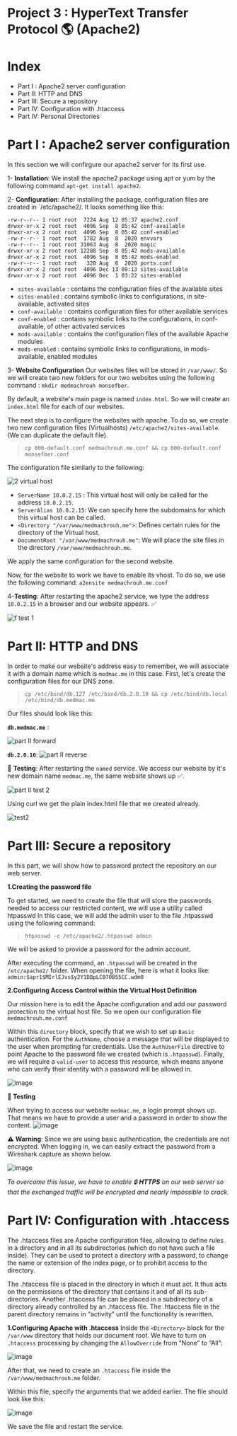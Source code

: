 # Project 3 : HyperText Transfer Protocol 🌎 (Apache2) 

# Index
- Part I : Apache2 server configuration
- Part II: HTTP and DNS
- Part III: Secure a repository
- Part IV: Configuration with .htaccess
- Part IV: Personal Directories

# Part I : Apache2 server configuration
  In this section we will confirgure our apache2 server for its first use.

1- **Installation**:
  We install the apache2 package using apt or yum by the following command `apt-get install apache2`.
  
2- **Configuration**:
  After installing the package, configuration files are created in `/etc/apache2/. It looks something like this:
  
  ```
-rw-r--r-- 1 root root  7224 Aug 12 05:37 apache2.conf
drwxr-xr-x 2 root root  4096 Sep  8 05:42 conf-available
drwxr-xr-x 2 root root  4096 Sep  8 05:42 conf-enabled
-rw-r--r-- 1 root root  1782 Aug  8  2020 envvars
-rw-r--r-- 1 root root 31063 Aug  8  2020 magic
drwxr-xr-x 2 root root 12288 Sep  8 05:42 mods-available
drwxr-xr-x 2 root root  4096 Sep  8 05:42 mods-enabled
-rw-r--r-- 1 root root   320 Aug  8  2020 ports.conf
drwxr-xr-x 2 root root  4096 Dec 13 09:13 sites-available
drwxr-xr-x 2 root root  4096 Dec  1 03:22 sites-enabled
  ```
  - `sites-available` : contains the configuration files of the available sites
  - `sites-enabled` : contains symbolic links to configurations, in site-available, activated sites
  - `conf-available` : contains configuration files for other available services
  - `conf-enabled` : contains symbolic links to the configurations, in conf-available, of other activated services
  - `mods-available` : contains the configuration files of the available Apache modules
  - `mods-enabled` : contains symbolic links to configurations, in mods-available, enabled modules

3- **Website Configuration**
Our websites files will be stored in `/var/www/`. So we will create two new folders for our two websites using the following command : `mkdir medmachrouh monsefber`.

By default, a website's main page is named `index.html`. So we will create an `index.html` file for each of our websites.

The next step is to configure the websites with apache. To do so, we create two new configuration files (Virtualhosts) `/etc/apache2/sites-available`. (We can duplicate the default file).

> `cp 000-default.conf medmachrouh.me.conf && cp 000-default.conf monsefber.conf`

The configuration file similarly to the following:

![2  virtual host](https://user-images.githubusercontent.com/56129562/145835609-3e837517-527e-4fac-b238-9b6b13ef0a9c.png)

  - `ServerName 10.0.2.15` : This virtual host will only be called for the address `10.0.2.15`.
  - `ServerAlias 10.0.2.15`: We can specify here the subdomains for which this virtual host can be called.
  - `<Directory "/var/www/medmachrouh.me">`: Defines certain rules for the directory of the Virtual host.
  - `DocumentRoot "/var/www/medmachrouh.me"`: We will place the site files in the directory `/var/www/medmachrouh.me`.

We apply the same configuration for the second website.

Now, for the website to work we have to enable its vhost. To do so, we use the following command: `a2ensite medmachrouh.me.conf`

4-**Testing**:
After restarting the apache2 service, we type the address `10.0.2.15` in a browser and our website appears. ✅

![f  test 1](https://user-images.githubusercontent.com/56129562/145837273-1ca2581e-988f-400d-8235-e6b57d4838f9.png)


# Part II: HTTP and DNS
In order to make our website's address easy to remember, we will associate it with a domain name which is `medmac.me` in this case.
First, let's create the configuration files for our DNS zone.
> `cp /etc/bind/db.127 /etc/bind/db.2.0.10 && cp /etc/bind/db.local /etc/bind/db.medmac.me`

Our files should look like this:

**`db.medmac.me`** :

![part II forward](https://user-images.githubusercontent.com/56129562/145838255-447d2a3d-40cb-4500-ae6c-47266a624456.png)

**`db.2.0.10`**:
![part II reverse](https://user-images.githubusercontent.com/56129562/145838342-52850c94-e0f6-4707-a03c-4ebd0bad8eb5.png)


🧪 **Testing**:
After restarting the `named` service. We access our website by it's new domain name `medmac.me`, the same website shows up ✅.

![part II test 2](https://user-images.githubusercontent.com/56129562/145838875-2e25febf-d372-4a45-9b06-c9a22bb498cb.png)

Using curl we get the plain index.html file that we created already.

![test2](https://user-images.githubusercontent.com/56129562/145839007-362e0444-2ffb-43fc-8ace-c5229bf1a74e.png)


# Part III: Secure a repository
In this part, we will show how to password protect the repository on our web server.

**1.Creating the password file**

To get started, we need to create the file that will store the passwords needed to access our restricted content, we will use a utility called htpasswd
In this case, we will add the admin user to the file .htpasswd using the following command:
> `htpasswd -c /etc/apache2/.htpasswd admin`


We will be asked to provide a password for the admin account.

After executing the command, an `.htpasswd` will be created in the `/etc/apache2/` folder. When opening the file, here is what it looks like:  `admin:$apr1$MIrlEJvs$y2Y1DBpLCB70B55CC.wdm0`

**2.Configuring Access Control within the Virtual Host Definition**

Our mission here is to edit the Apache configuration and add our password protection to the virtual host file. So we open our configuration file `medmachrouh.me.conf` 

Within this `directory` block, specify that we wish to set up `Basic` authentication. For the `AuthName`, choose a message that will be displayed to the user when prompting for credentials. Use the `AuthUserFile` directive to point Apache to the password file we created (which is `.htpasswd`). Finally, we will require a `valid-user` to access this resource, which means anyone who can verify their identity with a password will be allowed in.

![image](https://user-images.githubusercontent.com/56129562/146222670-e1a2d19e-c648-4e60-b920-2a1e9d3beb3b.png)


**🧪 Testing**

When trying to access our website `medmac.me`, a login prompt shows up. That means we have to provide a user and a password in order to show the content.
![image](https://user-images.githubusercontent.com/56129562/146222101-5474acae-0a80-4a55-850b-bf9a448c7ebd.png)


⚠️ **Warning**: Since we are using basic authentication, the credentials are not encrypted. When logging in, we can easily extract the password from a Wireshark capture as shown below.

![image](https://user-images.githubusercontent.com/56129562/146225030-6c588377-284b-44bf-8f47-0bfdd4572ffe.png)

*To overcome this issue, we have to enable 🔒 **HTTPS** on our web server so that the exchanged traffic will be encrypted and nearly impossible to crack.*

# Part IV: Configuration with .htaccess

The .htaccess files are Apache configuration files, allowing to define rules in a directory and in all its subdirectories (which do not have such a file inside). They can be used to protect a directory with a password, to change the name or extension of the index page, or to prohibit access to the directory.

The .htaccess file is placed in the directory in which it must act. It thus acts on the permissions of the directory that contains it and of all its sub-directories. Another .htaccess file can be placed in a subdirectory of a directory already controlled by an .htaccess file. The .htaccess file in the parent directory remains in “activity” until the functionality is rewritten.

**1.Configuring Apache with .htaccess**
Inside the `<Directory>` block for the `/var/www` directory that holds our document root. We have to turn on `.htaccess` processing by changing the `AllowOverride` from “None” to “All”:

![image](https://user-images.githubusercontent.com/56129562/146226879-6cb00952-cbdb-4b39-82a5-482fb9daf103.png)

After that, we need to create an `.htaccess` file inside the `/var/www/medmachrouh.me` folder. 

Within this file, specify the arguments that we added earlier. The file should look like this:

![image](https://user-images.githubusercontent.com/56129562/146227928-d8bc984f-0ecf-4c32-8a27-dd2439da62f7.png)

We save the file and restart the service.


